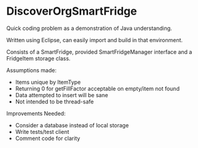 # DiscoverOrgSmartFridge

Quick coding problem as a demonstration of Java understanding.

Written using Eclipse, can easily import and build in that environment.

Consists of a SmartFridge, provided SmartFridgeManager interface and a FridgeItem storage class.

Assumptions made:
- Items unique by ItemType
- Returning 0 for getFillFactor acceptable on empty/item not found
- Data attempted to insert will be sane
- Not intended to be thread-safe

Improvements Needed:
- Consider a database instead of local storage
- Write tests/test client
- Comment code for clarity